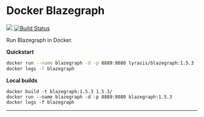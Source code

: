 Docker Blazegraph
=================

[![](https://imagelayers.io/badge/lyrasis/blazegraph:1.5.3.svg)](https://imagelayers.io/?images=lyrasis/blazegraph:1.5.3 'Get your own badge on imagelayers.io')
[![Build Status](https://travis-ci.org/lyrasis/docker-blazegraph.svg?branch=master)](https://travis-ci.org/lyrasis/docker-blazegraph)

Run Blazegraph in Docker.

**Quickstart**

```bash
docker run --name blazegraph -d -p 8889:8080 lyrasis/blazegraph:1.5.3
docker logs -f blazegraph
```

**Local builds**

```
docker build -t blazegraph:1.5.3 1.5.3/
docker run --name blazegraph -d -p 8889:8080 blazegraph:1.5.3
docker logs -f blazegraph
```

---
